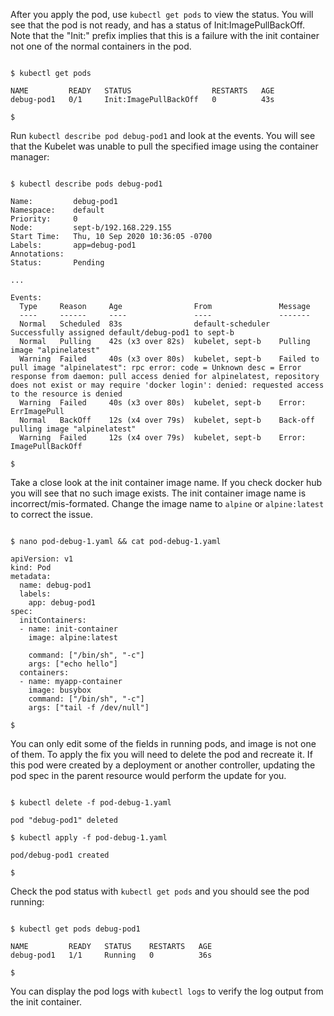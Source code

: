After you apply the pod, use `kubectl get pods` to view the status. You will see that the pod is not ready,
and has a status of Init:ImagePullBackOff. Note that the "Init:" prefix implies that this is a failure with
the init container not one of the normal containers in the pod.

<pre class="wp-block-code"><code>
$ kubectl get pods

NAME         READY   STATUS                  RESTARTS   AGE
debug-pod1   0/1     Init:ImagePullBackOff   0          43s

$
</code></pre>

Run `kubectl describe pod debug-pod1` and look at the events. You will see that the Kubelet was unable to pull
the specified image using the container manager:

<pre class="wp-block-code"><code>
$ kubectl describe pods debug-pod1

Name:         debug-pod1
Namespace:    default
Priority:     0
Node:         sept-b/192.168.229.155
Start Time:   Thu, 10 Sep 2020 10:36:05 -0700
Labels:       app=debug-pod1
Annotations:  <none>
Status:       Pending

...

Events:
  Type     Reason     Age                From               Message
  ----     ------     ----               ----               -------
  Normal   Scheduled  83s                default-scheduler  Successfully assigned default/debug-pod1 to sept-b
  Normal   Pulling    42s (x3 over 82s)  kubelet, sept-b    Pulling image "alpinelatest"
  Warning  Failed     40s (x3 over 80s)  kubelet, sept-b    Failed to pull image "alpinelatest": rpc error: code = Unknown desc = Error response from daemon: pull access denied for alpinelatest, repository does not exist or may require 'docker login': denied: requested access to the resource is denied
  Warning  Failed     40s (x3 over 80s)  kubelet, sept-b    Error: ErrImagePull
  Normal   BackOff    12s (x4 over 79s)  kubelet, sept-b    Back-off pulling image "alpinelatest"
  Warning  Failed     12s (x4 over 79s)  kubelet, sept-b    Error: ImagePullBackOff

$
</code></pre>

Take a close look at the init container image name. If you check docker hub you will see that no such image exists. The
init  container image name is incorrect/mis-formated. Change the image name to `alpine` or `alpine:latest` to correct
the issue.

<pre class="wp-block-code"><code>
$ nano pod-debug-1.yaml && cat pod-debug-1.yaml

apiVersion: v1
kind: Pod
metadata:
  name: debug-pod1
  labels:
    app: debug-pod1
spec:
  initContainers:
  - name: init-container
    image: alpine:latest

    command: ["/bin/sh", "-c"]
    args: ["echo hello"]
  containers:
  - name: myapp-container
    image: busybox
    command: ["/bin/sh", "-c"]
    args: ["tail -f /dev/null"]

$
</code></pre>

You can only edit some of the fields in running pods, and image is not one of them. To apply the fix you will need to
delete the pod and recreate it. If this pod were created by a deployment or another controller, updating the pod spec
in the parent resource would perform the update for you.

<pre class="wp-block-code"><code>
$ kubectl delete -f pod-debug-1.yaml

pod "debug-pod1" deleted

$ kubectl apply -f pod-debug-1.yaml

pod/debug-pod1 created

$
</code></pre>

Check the pod status with `kubectl get pods` and you should see the pod running:

<pre class="wp-block-code"><code>
$ kubectl get pods debug-pod1

NAME         READY   STATUS    RESTARTS   AGE
debug-pod1   1/1     Running   0          36s

$
</code></pre>

You can display the pod logs with `kubectl logs` to verify the log output from the init container.